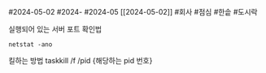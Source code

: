 #2024-05-02 #2024- #2024-05 [[2024-05-02]]
#회사  #점심 #한솥 #도시락

실행되어 있는 서버 포트 확인법

`netstat -ano`

킬하는 방법 
taskkill /f /pid {해당하는 pid 번호}